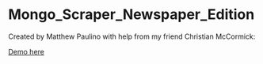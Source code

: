 # Mongo_Scraper_Newspaper_Edition



Created by Matthew Paulino with help from my friend Christian McCormick:

[Demo here](https://guamcracker-newspaper-scraper.herokuapp.com/)

